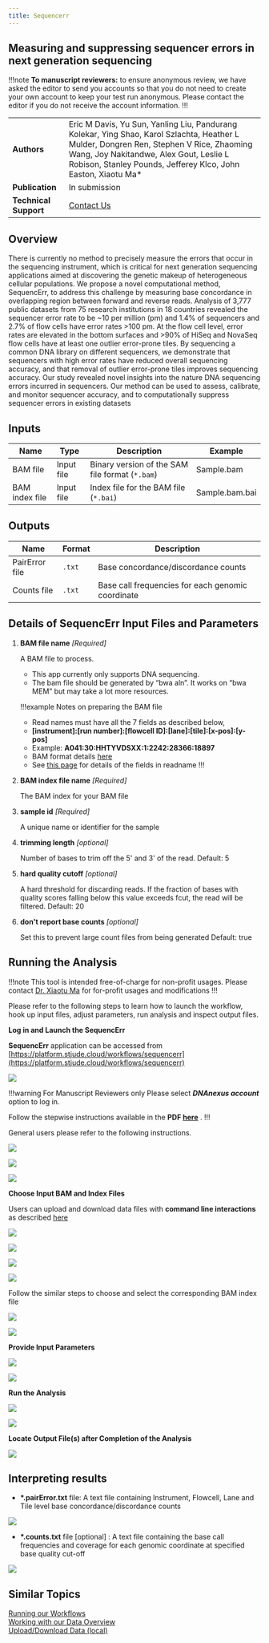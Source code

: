 ```yaml
---
title: Sequencerr
---
```


## Measuring and suppressing sequencer errors in next generation sequencing


!!!note
**To manuscript reviewers:** to ensure anonymous review, we have asked the editor to send you accounts so that you do not need to create your own account to keep your test run anonymous. Please contact the editor if you do not receive the account information.
!!!


|                       |                                                                                                                                                                                                                                                    |
| --------------------- | -------------------------------------------------------------------------------------------------------------------------------------------------------------------------------------------------------------------------------------------------- |
| **Authors**           | Eric M Davis, Yu Sun, Yanling Liu, Pandurang Kolekar, Ying Shao, Karol Szlachta, Heather L Mulder, Dongren Ren, Stephen V Rice, Zhaoming Wang, Joy Nakitandwe, Alex Gout, Leslie L Robison, Stanley Pounds, Jefferey Klco, John Easton, Xiaotu Ma* |
| **Publication**       | In submission                                                                                                                                                                                                                                      |
| **Technical Support** | [Contact Us](https://stjude.cloud/contact)                                                                                                                                                                                                         |

## Overview

There is currently no method to precisely measure the errors that occur in the sequencing instrument, which is critical for next generation sequencing applications aimed at discovering the genetic makeup of heterogeneous cellular populations. 
We propose a novel computational method, SequencErr, to address this challenge by measuring base concordance in overlapping region between forward and reverse reads. Analysis of 3,777 public datasets from 75 research institutions in 18 countries revealed the sequencer error rate to be ~10 per million (pm) and 1.4% of sequencers and 2.7% of flow cells have error rates >100 pm. At the flow cell level, error rates are elevated in the bottom surfaces and >90% of HiSeq and NovaSeq flow cells have at least one outlier error-prone tiles. 
By sequencing a common DNA library on different sequencers, we demonstrate that sequencers with high error rates have reduced overall sequencing accuracy, and that removal of outlier error-prone tiles improves sequencing accuracy. Our study revealed novel insights into the nature DNA sequencing errors incurred in sequencers. Our method can be used to assess, calibrate, and monitor sequencer accuracy, and to computationally suppress sequencer errors in existing datasets


## Inputs

| Name           | Type       | Description                                     | Example          |
| -------------- | ---------- | ----------------------------------------------- | ---------------- |
| BAM file       | Input file | Binary version of the SAM file format (`*.bam`) | Sample.bam       |
| BAM index file | Input file | Index file for the BAM file (`*.bai`)           | Sample.bam.bai   |

## Outputs

| Name           | Format | Description                                       |
| -------------- | ------ | ------------------------------------------------- |
| PairError file | `.txt` | Base concordance/discordance counts               |
| Counts file    | `.txt` | Base call frequencies for each genomic coordinate |


## Details of SequencErr Input Files and Parameters

1. **BAM file name** _[Required]_

    A BAM file to process. 
    
    * This app currently only supports DNA sequencing.
    * The bam file should be generated by “bwa aln”. It works on “bwa MEM” but may take a lot more resources.
    
    !!!example Notes on preparing the BAM file
    -   Read names must have all the 7 fields as described below,
    -   **\[instrument]:\[run number]:\[flowcell ID]:\[lane]:\[tile]:\[x-pos]:\[y-pos]**
    -   Example: **A041:30:HHTYVDSXX:1:2242:28366:18897**
    -   BAM format details [here](http://samtools.github.io/hts-specs/SAMv1.pdf)
    -   See [this page](https://help.basespace.illumina.com/articles/descriptive/fastq-files/) for details of the fields in readname 
    !!!


2. **BAM index file name** _[Required]_

    The BAM index for your BAM file

3. **sample id** _[Required]_

    A unique name or identifier for the sample

4. **trimming length** _[optional]_

    Number of bases to trim off the 5' and 3' of the read.
    Default: 5

5. **hard quality cutoff** _[optional]_

    A hard threshold for discarding reads. If the fraction of bases with quality scores falling below this value exceeds fcut, the read will be filtered.
    Default: 20

6. **don't report base counts** _[optional]_
    
    Set this to prevent large count files from being generated
    Default: true

## Running the Analysis

!!!note
This tool is intended free-of-charge for non-profit usages. 
Please contact [Dr. Xiaotu Ma](mailto:Xiaotu.Ma@stjude.org) for for-profit usages and modifications
!!!

Please refer to the following steps to learn how to launch the workflow, hook up input files, adjust parameters, run analysis and inspect output files.

**Log in and Launch the SequencErr**

**SequencErr** application can be accessed from [https://platform.stjude.cloud/workflows/sequencerr](https://platform.stjude.cloud/workflows/sequencerr)

![](./Sequencerr_log_in_1.png)

!!!warning For Manuscript Reviewers only
Please select **_DNAnexus account_** option to log in.
    
Follow the stepwise instructions available in the **PDF [here](./SequencErr_Instructions.pdf)** .
!!!

General users please refer to the following instructions.

![](./Sequencerr_log_in_2.png)

![](./Sequencerr_log_in_3.png)

![](./Sequencerr_launch_4.png)


**Choose Input BAM and Index Files**

Users can upload and download data files with **command line interactions** as described [here](../../analyzing-data/command-line)

![](./Sequencerr_BAM_5.png)

![](./Sequencerr_BAM_6.png)

![](./Sequencerr_BAM_7.png)

![](./Sequencerr_BAM_8.png)

Follow the similar steps to choose and select the corresponding BAM index file

![](./Sequencerr_BAM_Index_9.png)

![](./Sequencerr_BAM_Index_10.png)

**Provide Input Parameters**

![](./Sequencerr_Parameters_11.png)

![](./Sequencerr_Parameters_12.png)

**Run the Analysis**

![](./Sequencerr_Run_Analysis_13.png)

![](./Sequencerr_Run_Status_14.png)

**Locate Output File(s) after Completion of the Analysis**

![](./Sequencerr_Output_15.png)

## Interpreting results

* **\*.pairError.txt** file: A text file containing Instrument, Flowcell, Lane and Tile level base concordance/discordance counts

![](./pairErrorOut.png)


* **\*.counts.txt** file [optional] : A text file containing the base call frequencies and coverage for each genomic coordinate at specified base quality cut-off

![](./testCountOut.png)

## Similar Topics

[Running our Workflows](../../analyzing-data/running-sj-workflows)  
[Working with our Data Overview](../../managing-data/working-with-our-data)   
[Upload/Download Data (local)](../../managing-data/upload-local)    
